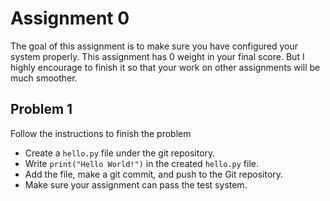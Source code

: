# Assignment 0

The goal of this assignment is to make sure you have configured your system properly. This assignment has 0 weight in your final score. But I highly encourage to finish it so that your work on other assignments will be much smoother. 

## Problem 1

Follow the instructions to finish the problem
* Create a `hello.py` file under the git repository. 
* Write `print("Hello World!")` in the created `hello.py` file. 
* Add the file, make a git commit, and push to the Git repository. 
* Make sure your assignment can pass the test system.
